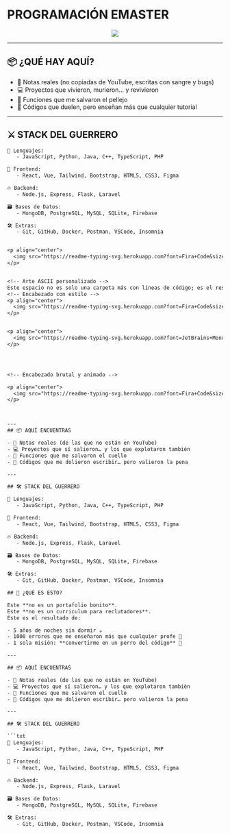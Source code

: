 # PROGRAMACIÓN EMASTER
<!-- 🔥 CABECERA CON ANIMACIÓN EXTREMA 🔥 -->
<p align="center">
  <img src="https://readme-typing-svg.herokuapp.com?font=Fira+Code&size=28&pause=800&color=FF0000&background=00000000&center=true&vCenter=true&width=1000&lines=%F0%9F%9A%80+NO+ES+UN+PORTAFOLIO...+ES+UNA+ZONA+DE+GUERRA;😤+AQU%C3%8D+SE+FORMA+EL+C%C3%93DIGO+A+PUTAZOS;🔥+5+A%C3%91OS+DE+CAOS,+ERRORES,+Y+GLORIA;☕+NO+DORMIR+ES+NORMAL,+RENUNCIAR+NO;🐺+BIENVENIDO+A+MI+SELVA+DE+C%C3%93DIGO" />
</p>

---

## 📦 ¿QUÉ HAY AQUÍ?

- 🧠 Notas reales (no copiadas de YouTube, escritas con sangre y bugs)  
- 💻 Proyectos que vivieron, murieron… y revivieron  
- 🔩 Funciones que me salvaron el pellejo  
- 🤕 Códigos que duelen, pero enseñan más que cualquier tutorial  

---

## ⚔️ STACK DEL GUERRERO

```txt
💬 Lenguajes:
   - JavaScript, Python, Java, C++, TypeScript, PHP

🧱 Frontend:
   - React, Vue, Tailwind, Bootstrap, HTML5, CSS3, Figma

🔥 Backend:
   - Node.js, Express, Flask, Laravel

🗃️ Bases de Datos:
   - MongoDB, PostgreSQL, MySQL, SQLite, Firebase

🛠️ Extras:
   - Git, GitHub, Docker, Postman, VSCode, Insomnia


<p align="center">
  <img src="https://readme-typing-svg.herokuapp.com?font=Fira+Code&size=25&pause=1000&color=00FFD1&center=true&vCenter=true&width=800&lines=🚧+++++++l+++++Repositorio+contiene+5+a%C3%B1os+de+aprendizaje+en+programacion;🔥+Errores,+éxitos+y+código+que+me+marcaron;👨‍💻+Aquí+se+rompe+y+se+reconstruye+con+prop%C3%B3sito" />
</p>


<!-- Arte ASCII personalizado -->
Este espacio no es solo una carpeta más con líneas de código; es el resultado de 5 años de aprendizaje constante, desveladas frente al monitor, proyectos rotos y reparados, ideas locas que se volvieron reales.
<!-- Encabezado con estilo -->
<p align="center">
  <img src="https://readme-typing-svg.herokuapp.com?font=Fira+Code&size=24&pause=1000&color=00F7FF&width=700&lines=💻+5+A%C3%91OS+DE+C%C3%93DIGO+REAL;🔥+MI+CAMINO+EN+LA+PROGRAMACI%C3%93N;🚀+APRENDIENDO+%2B+ROMPIENDO+%2B+AVANZANDO" />
</p>


<p align="center">
  <img src="https://readme-typing-svg.herokuapp.com?font=JetBrains+Mono&size=26&pause=1000&color=00FFB2&center=true&vCenter=true&width=800&lines=%F0%9F%94%AA+5+A%C3%91OS+DOMANDO+EL+C%C3%93DIGO;FULL+STACK+SIN+MIEDO+AL+BUG;ESTE+REPO+NO+ES+CURRICULUM...+ES+LEGADO" />
</p>




<!-- Encabezado brutal y animado -->

<p align="center">
  <img src="https://readme-typing-svg.herokuapp.com?font=Fira+Code&size=28&pause=1000&color=F70000&center=true&vCenter=true&width=900&lines=%F0%9F%94%A5+5+A%C3%91OS+DE+PURO+C%C3%93DIGO+SIN+FILTROS;FULLSTACK+HECHO+EN+LA+CALLE+Y+LA+PR%C3%81CTICA;NO+ES+UN+REPO...+ES+UNA+DECLARACI%C3%93N+DE+GUERRA" />
</p>



---
## 📦 AQUÍ ENCUENTRAS

- 🧠 Notas reales (de las que no están en YouTube)  
- 💻 Proyectos que sí salieron… y los que explotaron también  
- 🔩 Funciones que me salvaron el cuello  
- 🤕 Códigos que me dolieron escribir… pero valieron la pena  

---

## 🛠️ STACK DEL GUERRERO

💬 Lenguajes:
   - JavaScript, Python, Java, C++, TypeScript, PHP

🧱 Frontend:
   - React, Vue, Tailwind, Bootstrap, HTML5, CSS3, Figma

🔥 Backend:
   - Node.js, Express, Flask, Laravel

🗃️ Bases de Datos:
   - MongoDB, PostgreSQL, MySQL, SQLite, Firebase

🛠️ Extras:
   - Git, GitHub, Docker, Postman, VSCode, Insomnia

## 🧨 ¿QUÉ ES ESTO?

Este **no es un portafolio bonito**.  
Este **no es un curriculum para reclutadores**.  
Este es el resultado de:

- 5 años de noches sin dormir ☕  
- 1000 errores que me enseñaron más que cualquier profe 🤬  
- 1 sola misión: **convertirme en un perro del código** 🐺  

---

## 📦 AQUÍ ENCUENTRAS

- 🧠 Notas reales (de las que no están en YouTube)
- 💻 Proyectos que sí salieron… y los que explotaron también
- 🔩 Funciones que me salvaron el cuello
- 🤕 Códigos que me dolieron escribir… pero valieron la pena

---

## 🛠️ STACK DEL GUERRERO

```txt
💬 Lenguajes:
   - JavaScript, Python, Java, C++, TypeScript, PHP

🧱 Frontend:
   - React, Vue, Tailwind, Bootstrap, HTML5, CSS3, Figma

🔥 Backend:
   - Node.js, Express, Flask, Laravel

🗃️ Bases de Datos:
   - MongoDB, PostgreSQL, MySQL, SQLite, Firebase

🛠️ Extras:
   - Git, GitHub, Docker, Postman, VSCode, Insomnia











